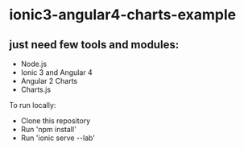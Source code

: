 # ionic3-angular4-charts-example

## just need few tools and modules:
- Node.js
- Ionic 3 and Angular 4
- Angular 2 Charts
- Charts.js

To run locally:
- Clone this repository
- Run 'npm install'
- Run 'ionic serve --lab'
